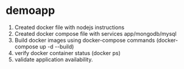 # demoapp
1. Created docker file with nodejs instructions
2. Created docker compose file with services app/mongodb/mysql
3. Build docker images using docker-compose commands (docker-compose up -d --build)
4. verify docker container status (docker ps) 
5. validate application availability. 
